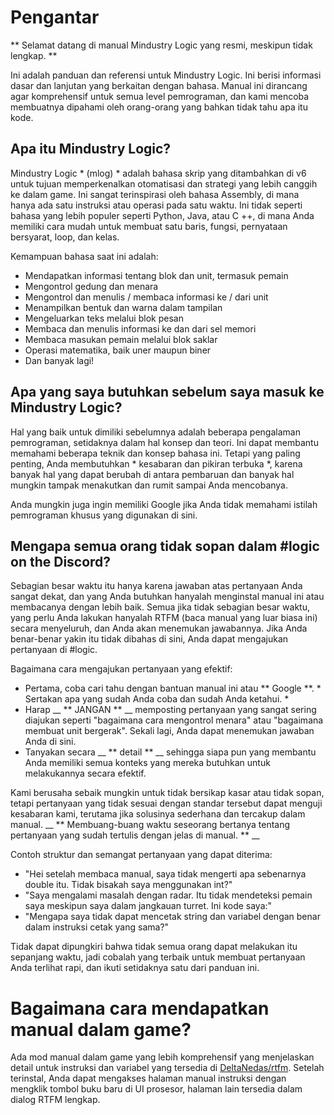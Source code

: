 # Pengantar

** Selamat datang di manual Mindustry Logic yang resmi, meskipun tidak lengkap. **

Ini adalah panduan dan referensi untuk Mindustry Logic. Ini berisi informasi dasar dan lanjutan yang berkaitan dengan bahasa. Manual ini dirancang agar komprehensif untuk semua level pemrograman, dan kami mencoba membuatnya dipahami oleh orang-orang yang bahkan tidak tahu apa itu kode.

## Apa itu Mindustry Logic?

Mindustry Logic * (mlog) * adalah bahasa skrip yang ditambahkan di v6 untuk tujuan memperkenalkan otomatisasi dan strategi yang lebih canggih ke dalam game. Ini sangat terinspirasi oleh bahasa Assembly, di mana hanya ada satu instruksi atau operasi pada satu waktu. Ini tidak seperti bahasa yang lebih populer seperti Python, Java, atau C ++, di mana Anda memiliki cara mudah untuk membuat satu baris, fungsi, pernyataan bersyarat, loop, dan kelas.

Kemampuan bahasa saat ini adalah:

* Mendapatkan informasi tentang blok dan unit, termasuk pemain
* Mengontrol gedung dan menara
* Mengontrol dan menulis / membaca informasi ke / dari unit
* Menampilkan bentuk dan warna dalam tampilan
* Mengeluarkan teks melalui blok pesan
* Membaca dan menulis informasi ke dan dari sel memori
* Membaca masukan pemain melalui blok saklar
* Operasi matematika, baik uner maupun biner
* Dan banyak lagi!
  
## Apa yang saya butuhkan sebelum saya masuk ke Mindustry Logic?

Hal yang baik untuk dimiliki sebelumnya adalah beberapa pengalaman pemrograman, setidaknya dalam hal konsep dan teori. Ini dapat membantu memahami beberapa teknik dan konsep bahasa ini. Tetapi yang paling penting, Anda membutuhkan * kesabaran dan pikiran terbuka *, karena banyak hal yang dapat berubah di antara pembaruan dan banyak hal mungkin tampak menakutkan dan rumit sampai Anda mencobanya.

Anda mungkin juga ingin memiliki Google jika Anda tidak memahami istilah pemrograman khusus yang digunakan di sini.

## Mengapa semua orang tidak sopan dalam #logic on the Discord?

Sebagian besar waktu itu hanya karena jawaban atas pertanyaan Anda sangat dekat, dan yang Anda butuhkan hanyalah menginstal manual ini atau membacanya dengan lebih baik. Semua jika tidak sebagian besar waktu, yang perlu Anda lakukan hanyalah RTFM (baca manual yang luar biasa ini) secara menyeluruh, dan Anda akan menemukan jawabannya. Jika Anda benar-benar yakin itu tidak dibahas di sini, Anda dapat mengajukan pertanyaan di #logic.

Bagaimana cara mengajukan pertanyaan yang efektif:

* Pertama, coba cari tahu dengan bantuan manual ini atau ** Google **. * Sertakan apa yang sudah Anda coba dan sudah Anda ketahui. *
* Harap __ ** JANGAN ** __ memposting pertanyaan yang sangat sering diajukan seperti "bagaimana cara mengontrol menara" atau "bagaimana membuat unit bergerak". Sekali lagi, Anda dapat menemukan jawaban Anda di sini.
* Tanyakan secara __ ** detail ** __ sehingga siapa pun yang membantu Anda memiliki semua konteks yang mereka butuhkan untuk melakukannya secara efektif.

Kami berusaha sebaik mungkin untuk tidak bersikap kasar atau tidak sopan, tetapi pertanyaan yang tidak sesuai dengan standar tersebut dapat menguji kesabaran kami, terutama jika solusinya sederhana dan tercakup dalam manual. __ ** Membuang-buang waktu seseorang bertanya tentang pertanyaan yang sudah tertulis dengan jelas di manual. ** __

Contoh struktur dan semangat pertanyaan yang dapat diterima:

* "Hei setelah membaca manual, saya tidak mengerti apa sebenarnya double itu. Tidak bisakah saya menggunakan int?"
* "Saya mengalami masalah dengan radar. Itu tidak mendeteksi pemain saya meskipun saya dalam jangkauan turret. Ini kode saya:"
* "Mengapa saya tidak dapat mencetak string dan variabel dengan benar dalam instruksi cetak yang sama?"

Tidak dapat dipungkiri bahwa tidak semua orang dapat melakukan itu sepanjang waktu, jadi cobalah yang terbaik untuk membuat pertanyaan Anda terlihat rapi, dan ikuti setidaknya satu dari panduan ini.

# Bagaimana cara mendapatkan manual dalam game?

Ada mod manual dalam game yang lebih komprehensif yang menjelaskan detail untuk instruksi dan variabel yang tersedia di [DeltaNedas/rtfm](https://github.com/DeltaNedas/rtfm).
Setelah terinstal, Anda dapat mengakses halaman manual instruksi dengan mengklik tombol buku baru di UI prosesor, halaman lain tersedia dalam dialog RTFM lengkap.
